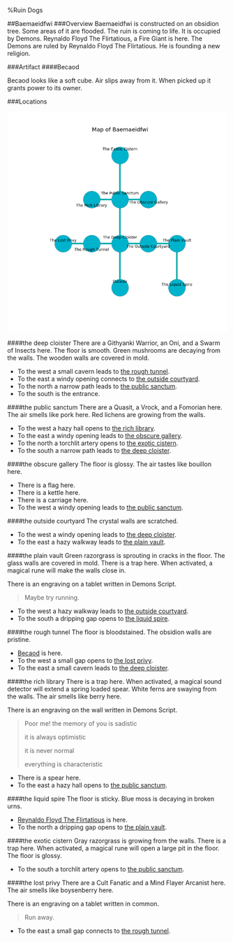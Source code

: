 %Ruin Dogs

##Baemaeidfwi
###Overview
Baemaeidfwi is constructed on an obsidion tree. Some areas of it are flooded. The ruin is coming to life. It is occupied by Demons. <a name="Reynaldo-Floyd-The-Flirtatious"></a>Reynaldo Floyd The Flirtatious, a Fire Giant is here. The Demons are ruled by Reynaldo Floyd The Flirtatious. He  is founding a new religion. 



###Artifact
####<a name="Becaod"></a>Becaod


Becaod looks like a soft cube. Air slips away from it. When picked up it grants power to its owner. 





###Locations


![](../v2/images/Baemaeidfwi.png)

####<a name="the-deep-cloister"></a>the deep cloister
There are a Githyanki Warrior, an Oni, and a Swarm of Insects here. The floor is smooth. Green mushrooms are decaying from the walls. The wooden walls are covered in mold. 



* To the west a small cavern leads to [the rough tunnel](#the-rough-tunnel).
* To the east a windy opening connects to [the outside courtyard](#the-outside-courtyard).
* To the north a narrow path leads to [the public sanctum](#the-public-sanctum).
* To the south is the entrance.


####<a name="the-public-sanctum"></a>the public sanctum
There are a Quasit, a Vrock, and a Fomorian here. The air smells like pork here. Red lichens are growing from the walls. 



* To the west a hazy hall opens to [the rich library](#the-rich-library).
* To the east a windy opening leads to [the obscure gallery](#the-obscure-gallery).
* To the north a torchlit artery opens to [the exotic cistern](#the-exotic-cistern).
* To the south a narrow path leads to [the deep cloister](#the-deep-cloister).


####<a name="the-obscure-gallery"></a>the obscure gallery
The floor is glossy. The air tastes like bouillon here. 



* There is a flag here.
* There is a kettle here.
* There is a carriage here.
* To the west a windy opening leads to [the public sanctum](#the-public-sanctum).


####<a name="the-outside-courtyard"></a>the outside courtyard
The crystal walls are scratched. 



* To the west a windy opening leads to [the deep cloister](#the-deep-cloister).
* To the east a hazy walkway leads to [the plain vault](#the-plain-vault).


####<a name="the-plain-vault"></a>the plain vault
Green razorgrass is sprouting in cracks in the floor. The glass walls are covered in mold. There is a trap here. When activated, a magical rune will make the walls close in. 

There is an engraving on a tablet written in Demons Script. 

> Maybe try running.
>


* To the west a hazy walkway leads to [the outside courtyard](#the-outside-courtyard).
* To the south a dripping gap opens to [the liquid spire](#the-liquid-spire).


####<a name="the-rough-tunnel"></a>the rough tunnel
The floor is bloodstained. The obsidion walls are pristine. 



* [Becaod](#Becaod) is here.
* To the west a small gap opens to [the lost privy](#the-lost-privy).
* To the east a small cavern leads to [the deep cloister](#the-deep-cloister).


####<a name="the-rich-library"></a>the rich library
There is a trap here. When activated, a magical sound detector will extend a spring loaded spear. White ferns are swaying from the walls. The air smells like berry here. 

There is an engraving on the wall written in Demons Script. 

> Poor me! the memory of you is sadistic
>
> it is always optimistic
>
> it is never normal
>
> everything is characteristic
>


* There is a spear here.
* To the east a hazy hall opens to [the public sanctum](#the-public-sanctum).


####<a name="the-liquid-spire"></a>the liquid spire
The floor is sticky. Blue moss is decaying in broken urns. 



* [Reynaldo Floyd The Flirtatious](#Reynaldo-Floyd-The-Flirtatious) is here.
* To the north a dripping gap opens to [the plain vault](#the-plain-vault).


####<a name="the-exotic-cistern"></a>the exotic cistern
Gray razorgrass is growing from the walls. There is a trap here. When activated, a magical rune will open a large pit in the floor. The floor is glossy. 



* To the south a torchlit artery opens to [the public sanctum](#the-public-sanctum).


####<a name="the-lost-privy"></a>the lost privy
There are a Cult Fanatic and a Mind Flayer Arcanist here. The air smells like boysenberry here. 

There is an engraving on a tablet written in common. 

> Run away.
>


* To the east a small gap connects to [the rough tunnel](#the-rough-tunnel).


